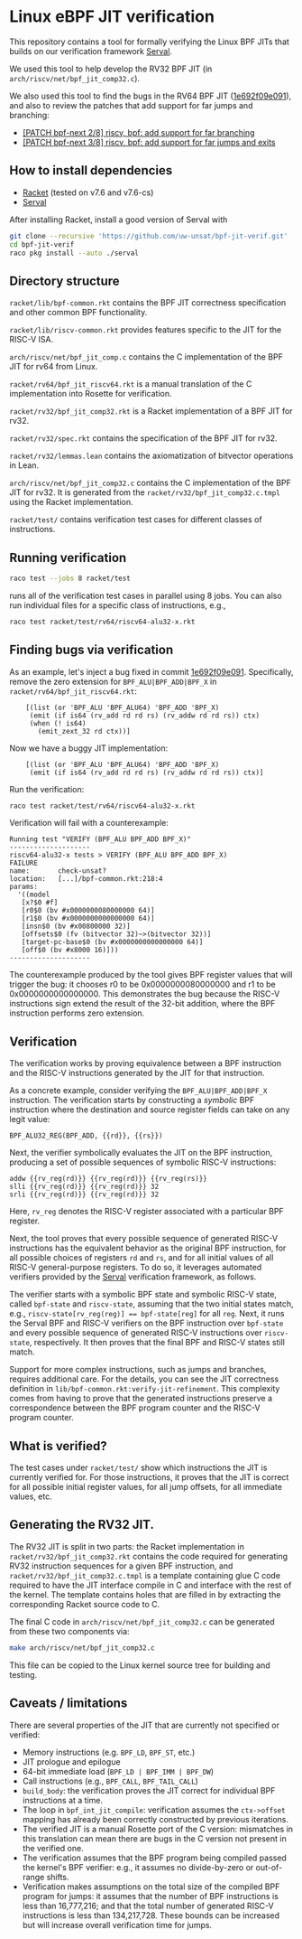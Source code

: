 # Linux eBPF JIT verification

This repository contains a tool for formally verifying
the Linux BPF JITs that builds
on our verification framework [Serval].

We used this tool to help develop the RV32 BPF JIT
(in `arch/riscv/net/bpf_jit_comp32.c`).

We also used this tool to find the bugs in the RV64 BPF JIT
([1e692f09e091]),
and also to review the patches that add support for far jumps and branching:

- [[PATCH bpf-next 2/8] riscv, bpf: add support for far branching](https://lore.kernel.org/bpf/20191209173136.29615-3-bjorn.topel@gmail.com/T/#u)
- [[PATCH bpf-next 3/8] riscv, bpf: add support for far jumps and exits](https://lore.kernel.org/bpf/20191209173136.29615-4-bjorn.topel@gmail.com/T/#u)

## How to install dependencies

- [Racket] (tested on v7.6 and v7.6-cs)
- [Serval]

After installing Racket, install a good version of Serval with

```sh
git clone --recursive 'https://github.com/uw-unsat/bpf-jit-verif.git'
cd bpf-jit-verif
raco pkg install --auto ./serval
```

## Directory structure

`racket/lib/bpf-common.rkt` contains the BPF JIT correctness
specification and other common BPF functionality.

`racket/lib/riscv-common.rkt` provides features specific
to the JIT for the RISC-V ISA.

`arch/riscv/net/bpf_jit_comp.c` contains the C implementation
of the BPF JIT for rv64 from Linux.

`racket/rv64/bpf_jit_riscv64.rkt` is a manual translation
of the C implementation into Rosette for verification.

`racket/rv32/bpf_jit_comp32.rkt` is a Racket implementation
of a BPF JIT for rv32.

`racket/rv32/spec.rkt` contains the specification of the BPF JIT
for rv32.

`racket/rv32/lemmas.lean` contains the axiomatization of bitvector
operations in Lean.

`arch/riscv/net/bpf_jit_comp32.c` contains the C implementation
of the BPF JIT for rv32. It is generated from the
`racket/rv32/bpf_jit_comp32.c.tmpl` using the Racket implementation.

`racket/test/` contains verification test cases for
different classes of instructions.

## Running verification

```sh
raco test --jobs 8 racket/test
```

runs all of the verification test cases in parallel
using 8 jobs. You can also run
individual files for a specific class of instructions,
e.g.,

```sh
raco test racket/test/rv64/riscv64-alu32-x.rkt
```

## Finding bugs via verification

As an example, let's inject a bug fixed in commit [1e692f09e091].
Specifically, remove the zero extension for `BPF_ALU|BPF_ADD|BPF_X`
in `racket/rv64/bpf_jit_riscv64.rkt`:

```
    [(list (or 'BPF_ALU 'BPF_ALU64) 'BPF_ADD 'BPF_X)
     (emit (if is64 (rv_add rd rd rs) (rv_addw rd rd rs)) ctx)
     (when (! is64)
       (emit_zext_32 rd ctx))]
```

Now we have a buggy JIT implementation:

```
    [(list (or 'BPF_ALU 'BPF_ALU64) 'BPF_ADD 'BPF_X)
     (emit (if is64 (rv_add rd rd rs) (rv_addw rd rd rs)) ctx)]
```

Run the verification:

```sh
raco test racket/test/rv64/riscv64-alu32-x.rkt
```

Verification will fail with a counterexample:

```
Running test "VERIFY (BPF_ALU BPF_ADD BPF_X)"
--------------------
riscv64-alu32-x tests > VERIFY (BPF_ALU BPF_ADD BPF_X)
FAILURE
name:       check-unsat?
location:   [...]/bpf-common.rkt:218:4
params:
  '((model
   [x?$0 #f]
   [r0$0 (bv #x0000000080000000 64)]
   [r1$0 (bv #x0000000000000000 64)]
   [insn$0 (bv #x00800000 32)]
   [offsets$0 (fv (bitvector 32)~>(bitvector 32))]
   [target-pc-base$0 (bv #x0000000000000000 64)]
   [off$0 (bv #x8000 16)]))
--------------------
```

The counterexample produced by the tool gives
BPF register values that will trigger the bug:
it chooses r0 to be 0x0000000080000000
and r1 to be 0x0000000000000000. This demonstrates
the bug because the RISC-V instructions sign extend
the result of the 32-bit addition, where the BPF instruction
performs zero extension.

## Verification

The verification works by proving equivalence
between a BPF instruction and the RISC-V instructions
generated by the JIT for that instruction.

As a concrete example, consider verifying the `BPF_ALU|BPF_ADD|BPF_X`
instruction. The verification starts by constructing a _symbolic_ BPF
instruction where the destination and source register fields can
take on any legit value:

```
BPF_ALU32_REG(BPF_ADD, {{rd}}, {{rs}})
```

Next, the verifier symbolically evaluates the JIT on the BPF
instruction, producing a set of possible sequences of symbolic
RISC-V instructions:

```
addw {{rv_reg(rd)}} {{rv_reg(rd)}} {{rv_reg(rs)}}
slli {{rv_reg(rd)}} {{rv_reg(rd)}} 32
srli {{rv_reg(rd)}} {{rv_reg(rd)}} 32
```

Here, `rv_reg` denotes the RISC-V register associated
with a particular BPF register.

Next, the tool proves that every possible sequence of generated
RISC-V instructions has the equivalent behavior as the original BPF
instruction, for all possible choices of registers `rd` and `rs`,
and for all initial values of all RISC-V general-purpose registers.
To do so, it leverages automated verifiers provided by the [Serval]
verification framework, as follows.

The verifier starts with a symbolic BPF state and symbolic RISC-V
state, called `bpf-state` and `riscv-state`, assuming that the two
initial states match, e.g., `riscv-state[rv_reg(reg)] == bpf-state[reg]`
for all `reg`.  Next, it runs the Serval BPF and RISC-V verifiers
on the BPF instruction over `bpf-state` and every possible sequence
of generated RISC-V instructions over `riscv-state`, respectively.
It then proves that the final BPF
and RISC-V states still match.

Support for more complex instructions, such as jumps and branches,
requires additional care. For the details, you can see the JIT
correctness definition in `lib/bpf-common.rkt:verify-jit-refinement`.
This complexity comes from having to prove that the generated
instructions preserve a correspondence between the BPF program
counter and the RISC-V program counter.

## What is verified?

The test cases under `racket/test/` show which instructions
the JIT is currently verified for. For those instructions,
it proves that the JIT is correct for all possible initial
register values, for all jump offsets, for all immediate values, etc.

## Generating the RV32 JIT.

The RV32 JIT is split in two parts: the Racket implementation
in `racket/rv32/bpf_jit_comp32.rkt` contains the code required
for generating RV32 instruction sequences for a given BPF instruction,
and `racket/rv32/bpf_jit_comp32.c.tmpl` is a template containing
glue C code required to have the JIT interface compile in C and
interface with the rest of the kernel. The template
contains holes that are filled in by extracting the corresponding Racket
source code to C.

The final C code in `arch/riscv/net/bpf_jit_comp32.c` can be generated
from these two components via:

```sh
make arch/riscv/net/bpf_jit_comp32.c
```

This file can be copied to the Linux kernel source tree for building
and testing.

## Caveats / limitations

There are several properties of the JIT that
are currently not specified or verified:

- Memory instructions (e.g. `BPF_LD`, `BPF_ST`, etc.)
- JIT prologue and epilogue
- 64-bit immediate load (`BPF_LD | BPF_IMM | BPF_DW`)
- Call instructions (e.g., `BPF_CALL`, `BPF_TAIL_CALL`)
- `build_body`: the verification proves the JIT correct
  for individual BPF instructions at a time.
- The loop in `bpf_int_jit_compile`: verification assumes
  the `ctx->offset` mapping has already been correctly
  constructed by previous iterations.
- The verified JIT is a manual Rosette port of the C version:
  mismatches in this translation can mean there are bugs
  in the C version not present in the verified one.
- The verification assumes that the BPF program being compiled
  passed the kernel's BPF verifier: e.g., it assumes no
  divide-by-zero or out-of-range shifts.
- Verification makes assumptions on the total size of the
  compiled BPF program for jumps: it assumes that the number of BPF
  instructions is less than 16,777,216; and that the total number
  of generated RISC-V instructions is less than 134,217,728.
  These bounds can be increased but will increase overall
  verification time for jumps.

[Racket]: https://racket-lang.org
[Serval]: https://unsat.cs.washington.edu/projects/serval/
[1e692f09e091]: https://git.kernel.org/pub/scm/linux/kernel/git/torvalds/linux.git/commit/?id=1e692f09e091
